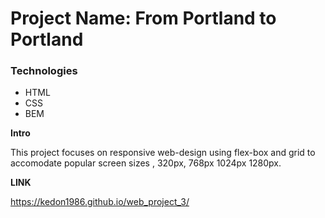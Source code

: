 # Project Name: From Portland to Portland

### Technologies
* HTML
* CSS
* BEM

**Intro**

This project focuses on responsive web-design using flex-box and grid to accomodate popular screen sizes ,
320px, 768px 1024px 1280px.

**LINK**

https://kedon1986.github.io/web_project_3/
